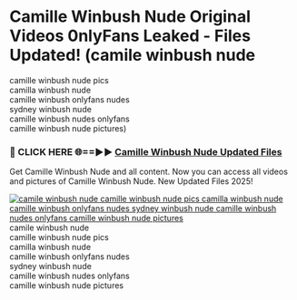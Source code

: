 # Camille Winbush Nude Original Videos 0nlyFans Leaked - Files Updated! (camile winbush nude<br>
camille winbush nude pics<br>
camilla winbush nude<br>
camille winbush onlyfans nudes<br>
sydney winbush nude<br>
camille winbush nudes onlyfans<br>
camille winbush nude pictures)

<h3>🔴 CLICK HERE 🌐==►► <a href="https://tinyurl.com/2p9ay9w9" rel="nofollow">Camille Winbush Nude Updated Files</a></h3>

Get Camille Winbush Nude and all content. Now you can access all videos and pictures of Camille Winbush Nude. New Updated Files 2025!

[![camile winbush nude<br>
camille winbush nude pics<br>
camilla winbush nude<br>
camille winbush onlyfans nudes<br>
sydney winbush nude<br>
camille winbush nudes onlyfans<br>
camille winbush nude pictures](https://i.imgur.com/KQgVmj3.gif)](https://tinyurl.com/2p9ay9w9)
camile winbush nude<br>
camille winbush nude pics<br>
camilla winbush nude<br>
camille winbush onlyfans nudes<br>
sydney winbush nude<br>
camille winbush nudes onlyfans<br>
camille winbush nude pictures